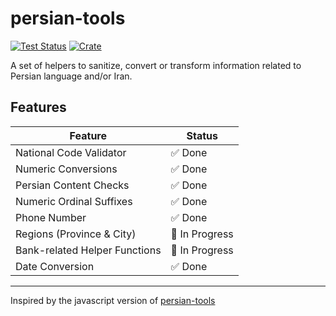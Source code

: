 # persian-tools

[![Test Status](https://github.com/rustland-fa/persian-tools-rs/workflows/test/badge.svg?event=push)](https://github.com/rustland-fa/persian-tools-rs/actions)
[![Crate](https://img.shields.io/crates/v/persian-tools)](https://crates.io/crates/persian-tools)

A set of helpers to sanitize, convert or transform information related to Persian language and/or Iran.

## Features
| Feature                                    | Status         |
| ------------------------------------------ | -------------- |
| National Code Validator                    | ✅ Done        |
| Numeric Conversions                        | ✅ Done        |
| Persian Content Checks                     | ✅ Done        |
| Numeric Ordinal Suffixes                   | ✅ Done        |
| Phone Number                               | ✅ Done        |
| Regions (Province & City)                  | 🚧 In Progress |
| Bank-related Helper Functions              | 🚧 In Progress |
| Date Conversion                            | ✅ Done        |


---
Inspired by the javascript version of [persian-tools](https://github.com/persian-tools/persian-tools)
